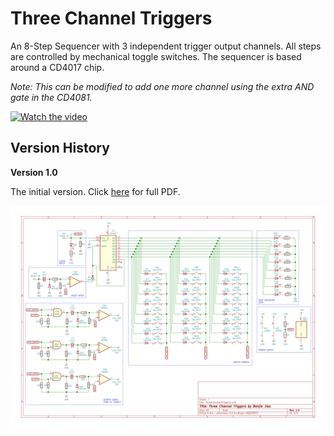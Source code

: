 # Three Channel Triggers
An 8-Step Sequencer with 3 independent trigger output channels. All steps are controlled by mechanical toggle switches. The sequencer is based around a CD4017 chip.

*Note: This can be modified to add one more channel using the extra AND gate in the CD4081.*

[![Watch the video](https://img.youtube.com/vi/QXabA5EZKmw/maxresdefault.jpg)](https://www.youtube.com/watch?v=QXabA5EZKmw)

## Version History

**Version 1.0**

The initial version. Click [here](https://github.com/benjiao/ThreeChannelTriggers/raw/master/Exports/ThreeChannelTriggers%20v1.0.pdf) for full PDF.

<img src="https://raw.githubusercontent.com/benjiao/ThreeChannelTriggers/master/Exports/ThreeChannelTriggers%20v1.0.svg">
